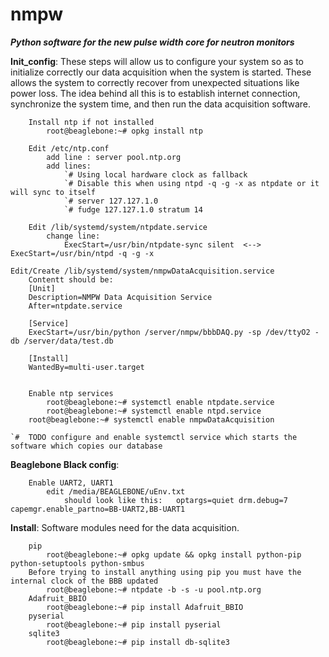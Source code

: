 nmpw
====

***Python software for the new pulse width core for neutron monitors***


**Init_config**: These steps will allow us to configure your system so as to initialize correctly our data acquisition when the system is started. These allows the system to correctly recover from unexpected situations like power loss. The idea behind all this is to establish internet connection, synchronize the system time, and then run the data acquisition software.

        Install ntp if not installed
            root@beaglebone:~# opkg install ntp 

        Edit /etc/ntp.conf
            add line : server pool.ntp.org
            add lines:
                `# Using local hardware clock as fallback
                `# Disable this when using ntpd -q -g -x as ntpdate or it will sync to itself
                `# server 127.127.1.0 
                `# fudge 127.127.1.0 stratum 14
        
        Edit /lib/systemd/system/ntpdate.service
            change line:
                ExecStart=/usr/bin/ntpdate-sync silent  <-->  ExecStart=/usr/bin/ntpd -q -g -x

	Edit/Create /lib/systemd/system/nmpwDataAcquisition.service
	    Contentt should be:
		[Unit]
		Description=NMPW Data Acquisition Service
		After=ntpdate.service

		[Service]
		ExecStart=/usr/bin/python /server/nmpw/bbbDAQ.py -sp /dev/ttyO2 -db /server/data/test.db

		[Install]
		WantedBy=multi-user.target


        Enable ntp services
            root@beaglebone:~# systemctl enable ntpdate.service
            root@beaglebone:~# systemctl enable ntpd.service
	    root@beaglebone:~# systemctl enable nmpwDataAcquisition

	`#  TODO configure and enable systemctl service which starts the software which copies our database  


**Beaglebone Black config**:

        Enable UART2, UART1 
            edit /media/BEAGLEBONE/uEnv.txt
                should look like this:   optargs=quiet drm.debug=7 capemgr.enable_partno=BB-UART2,BB-UART1 


**Install**: Software modules need for the data acquisition.

        pip
            root@beaglebone:~# opkg update && opkg install python-pip python-setuptools python-smbus	
        Before trying to install anything using pip you must have the internal clock of the BBB updated
            root@beaglebone:~# ntpdate -b -s -u pool.ntp.org
        Adafruit_BBIO
            root@beaglebone:~# pip install Adafruit_BBIO
        pyserial
            root@beaglebone:~# pip install pyserial
        sqlite3
            root@beaglebone:~# pip install db-sqlite3


